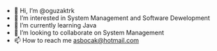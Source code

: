 - 👋 Hi, I’m @oguzaktrk
- 👀 I’m interested in System Management and Software Dewelopment
- 🌱 I’m currently learning Java
- 💞️ I’m looking to collaborate on System Management
- 📫 How to reach me asbocak@hotmail.com

<!---
oguzaktrk/oguzaktrk is a ✨ special ✨ repository because its `README.md` (this file) appears on your GitHub profile.
You can click the Preview link to take a look at your changes.
--->
